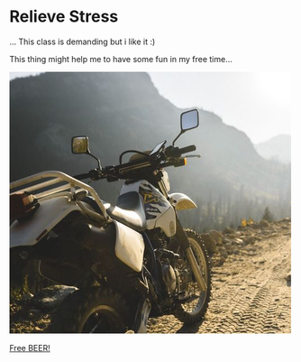 # Relieve Stress

... This class is demanding but i like it :)

This thing might help me to have some fun in my free time...

![Let´s Go!](motorcycle.jpg)

[Free BEER!](/about.md)

